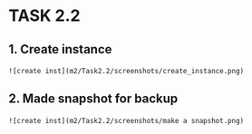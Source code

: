 #   TASK 2.2

##  1. Create instance

    ![create inst](m2/Task2.2/screenshots/create_instance.png)

## 2. Made snapshot for backup

    ![create inst](m2/Task2.2/screenshots/make a snapshot.png)

